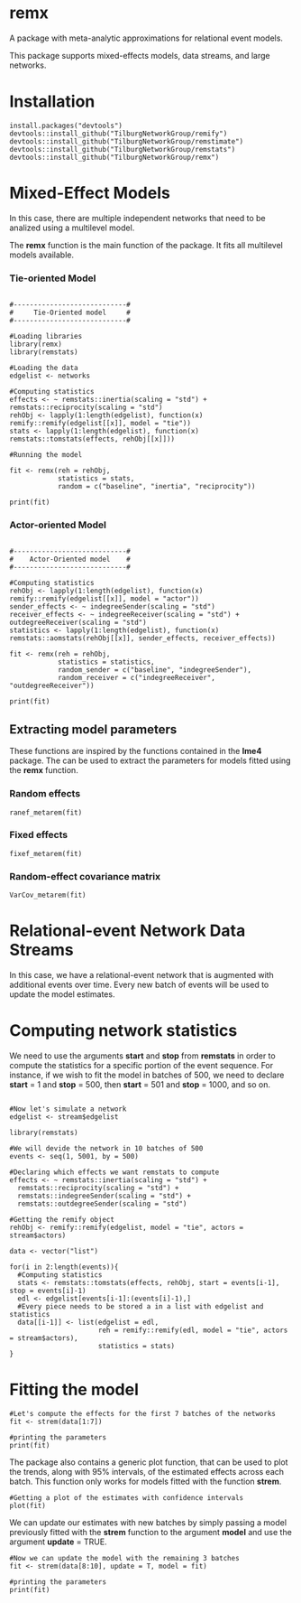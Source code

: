 # remx
A package with meta-analytic approximations for relational event models. 

This package supports mixed-effects models, data streams, and large networks. 

# Installation 
```r{}
install.packages("devtools")
devtools::install_github("TilburgNetworkGroup/remify") 
devtools::install_github("TilburgNetworkGroup/remstimate")
devtools::install_github("TilburgNetworkGroup/remstats")
devtools::install_github("TilburgNetworkGroup/remx")
```

# Mixed-Effect Models

In this case, there are multiple independent networks that need to be analized using a multilevel model.

The **remx** function is the main function of the package. It fits all multilevel models available.

### Tie-oriented Model

```r{}

#----------------------------#
#     Tie-Oriented model     #
#----------------------------#

#Loading libraries
library(remx)
library(remstats)

#Loading the data
edgelist <- networks

#Computing statistics
effects <- ~ remstats::inertia(scaling = "std") + remstats::reciprocity(scaling = "std")
rehObj <- lapply(1:length(edgelist), function(x) remify::remify(edgelist[[x]], model = "tie"))
stats <- lapply(1:length(edgelist), function(x) remstats::tomstats(effects, rehObj[[x]]))

#Running the model

fit <- remx(reh = rehObj,
            statistics = stats,
            random = c("baseline", "inertia", "reciprocity"))

print(fit)

```

### Actor-oriented Model

```r{}

#----------------------------#
#    Actor-Oriented model    #
#----------------------------#

#Computing statistics
rehObj <- lapply(1:length(edgelist), function(x) remify::remify(edgelist[[x]], model = "actor"))
sender_effects <- ~ indegreeSender(scaling = "std")
receiver_effects <- ~ indegreeReceiver(scaling = "std") + outdegreeReceiver(scaling = "std")
statistics <- lapply(1:length(edgelist), function(x) remstats::aomstats(rehObj[[x]], sender_effects, receiver_effects))

fit <- remx(reh = rehObj,
            statistics = statistics,
            random_sender = c("baseline", "indegreeSender"),
            random_receiver = c("indegreeReceiver", "outdegreeReceiver"))

print(fit)

```

## Extracting model parameters

These functions are inspired by the functions contained in the **lme4** package. The can be used to extract the parameters for models fitted using the **remx** function.

### Random effects

```r{}
ranef_metarem(fit)
```

### Fixed effects

```r{}
fixef_metarem(fit)
```

### Random-effect covariance matrix

```r{}
VarCov_metarem(fit)
```

# Relational-event Network Data Streams

In this case, we have a relational-event network that is augmented with additional events over time. Every new batch of events will be used to update the model estimates. 

# Computing network statistics

We need to use the arguments **start** and **stop** from **remstats** in order to compute the statistics for a specific portion of the event sequence. For instance, if we wish to fit the model in batches of 500, we need to declare **start** = 1 and **stop** = 500, then **start** = 501 and **stop** = 1000, and so on.

```r{}

#Now let's simulate a network
edgelist <- stream$edgelist

library(remstats)

#We will devide the network in 10 batches of 500
events <- seq(1, 5001, by = 500)

#Declaring which effects we want remstats to compute
effects <- ~ remstats::inertia(scaling = "std") + 
  remstats::reciprocity(scaling = "std") + 
  remstats::indegreeSender(scaling = "std") +
  remstats::outdegreeSender(scaling = "std")

#Getting the remify object
rehObj <- remify::remify(edgelist, model = "tie", actors = stream$actors)

data <- vector("list")

for(i in 2:length(events)){
  #Computing statistics
  stats <- remstats::tomstats(effects, rehObj, start = events[i-1], stop = events[i]-1)
  edl <- edgelist[events[i-1]:(events[i]-1),]
  #Every piece needs to be stored a in a list with edgelist and statistics
  data[[i-1]] <- list(edgelist = edl,
                      reh = remify::remify(edl, model = "tie", actors = stream$actors),
                      statistics = stats)
}
```

# Fitting the model

```r{}
#Let's compute the effects for the first 7 batches of the networks
fit <- strem(data[1:7])

#printing the parameters
print(fit)
```

The package also contains a generic plot function, that can be used to plot the trends, along with 95\% intervals, of the estimated effects across each batch. This function only works for models fitted with the function **strem**.

```r{}
#Getting a plot of the estimates with confidence intervals
plot(fit)

```

We can update our estimates with new batches by simply passing a model previously fitted with the **strem** function to the argument **model** and use the argument **update** = TRUE.

```r{}
#Now we can update the model with the remaining 3 batches
fit <- strem(data[8:10], update = T, model = fit)

#printing the parameters
print(fit)
```


